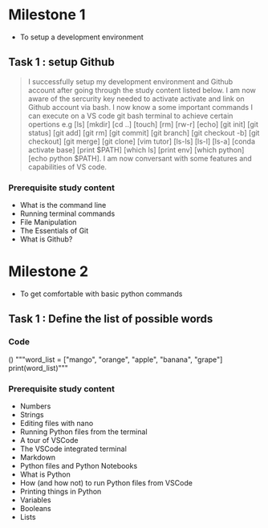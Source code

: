 # Milestone 1
- To setup a development environment
## Task 1 : setup Github
> I successfully setup my development environment and Github account after going through the study content listed below. I am now aware 
> of the sercurity key needed to activate activate and link on Github account via bash.
> I now know a some important commands I can execute on a VS code git bash terminal to achieve certain opertions e.g 
> [ls] [mkdir] [cd ..] [touch] [rm] [rw-r] [echo] [git init] [git status] [git add] [git rm] [git commit]
> [git branch] [git checkout -b] [git checkout] [git merge] [git clone] [vim tutor] [ls-ls] [ls-l] [ls-a]
> [conda activate base] [print $PATH] [which ls] [print env] [which python] [echo python $PATH].
> I am now conversant with some features and capabilities of VS code.
### Prerequisite study content
- What is the command line
- Running terminal commands
- File Manipulation
- The Essentials of Git 
- What is Github?

# Milestone 2
- To get comfortable with basic python commands
## Task 1 : Define the list of possible words
### Code
()
"""word_list = ["mango", "orange", "apple", "banana", "grape"]
print(word_list)"""

### Prerequisite study content
- Numbers
- Strings
- Editing files with nano
- Running Python files from the terminal
- A tour of VSCode
- The VSCode integrated terminal
- Markdown
- Python files and Python Notebooks
- What is Python
- How (and how not) to run Python files from VSCode
- Printing things in Python
- Variables
- Booleans
- Lists
